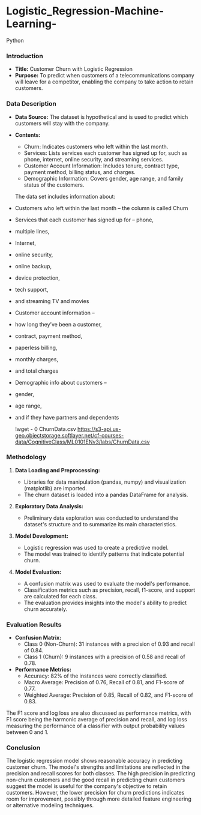 # Logistic_Regression-Machine-Learning-
Python


### Introduction
- **Title:** Customer Churn with Logistic Regression
- **Purpose:** To predict when customers of a telecommunications company will leave for a competitor, enabling the company to take action to retain customers.

### Data Description
- **Data Source:** The dataset is hypothetical and is used to predict which customers will stay with the company.
- **Contents:**
  - Churn: Indicates customers who left within the last month.
  - Services: Lists services each customer has signed up for, such as phone, internet, online security, and streaming services.
  - Customer Account Information: Includes tenure, contract type, payment method, billing status, and charges.
  - Demographic Information: Covers gender, age range, and family status of the customers.
 
  The data set includes information about:

- Customers who left within the last month – the column is called Churn
- Services that each customer has signed up for – phone,
- multiple lines, 
- Internet, 
- online security, 
- online backup, 
- device protection, 
- tech support, 
- and streaming TV and movies
- Customer account information – 
- how long they’ve been a customer, 
- contract, payment method, 
- paperless billing, 
- monthly charges, 
- and total charges
- Demographic info about customers – 
- gender, 
- age range, 
- and if they have partners and dependents

  !wget - 0 ChurnData.csv https://s3-api.us-geo.objectstorage.softlayer.net/cf-courses-data/CognitiveClass/ML0101ENv3/labs/ChurnData.csv

### Methodology
1. **Data Loading and Preprocessing:**
   - Libraries for data manipulation (pandas, numpy) and visualization (matplotlib) are imported.
   - The churn dataset is loaded into a pandas DataFrame for analysis.

2. **Exploratory Data Analysis:**
   - Preliminary data exploration was conducted to understand the dataset's structure and to summarize its main characteristics.

3. **Model Development:**
   - Logistic regression was used to create a predictive model.
   - The model was trained to identify patterns that indicate potential churn.

4. **Model Evaluation:**
   - A confusion matrix was used to evaluate the model's performance.
   - Classification metrics such as precision, recall, f1-score, and support are calculated for each class.
   - The evaluation provides insights into the model's ability to predict churn accurately.

### Evaluation Results
- **Confusion Matrix:**
  - Class 0 (Non-Churn): 31 instances with a precision of 0.93 and recall of 0.84.
  - Class 1 (Churn): 9 instances with a precision of 0.58 and recall of 0.78.
- **Performance Metrics:**
  - Accuracy: 82% of the instances were correctly classified.
  - Macro Average: Precision of 0.76, Recall of 0.81, and F1-score of 0.77.
  - Weighted Average: Precision of 0.85, Recall of 0.82, and F1-score of 0.83.

The F1 score and log loss are also discussed as performance metrics, with F1 score being the harmonic average of precision and recall, and log loss measuring the performance of a classifier with output probability values between 0 and 1.

### Conclusion
The logistic regression model shows reasonable accuracy in predicting customer churn. The model's strengths and limitations are reflected in the precision and recall scores for both classes. The high precision in predicting non-churn customers and the good recall in predicting churn customers suggest the model is useful for the company's objective to retain customers. However, the lower precision for churn predictions indicates room for improvement, possibly through more detailed feature engineering or alternative modeling techniques.

